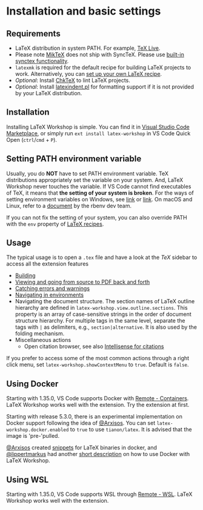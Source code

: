 # Installation and basic settings

## Requirements

- LaTeX distribution in system PATH. For example, [TeX Live](https://www.tug.org/texlive/).
- Please note [MikTeX](https://miktex.org/) does not ship with SyncTeX. Please use [built-in synctex functionality](View#latex-workshopsynctexsynctexjsenabled).
- `latexmk` is required for the default recipe for building LaTeX projects to work. Alternatively, you can [set up your own LaTeX recipe](Compile#latex-recipes).
- _Optional_: Install [ChkTeX](http://www.nongnu.org/chktex) to lint LaTeX projects.
- _Optional_: Install [latexindent.pl](https://github.com/cmhughes/latexindent.pl) for formatting support if it is not provided by your LaTeX distribution.

## Installation

Installing LaTeX Workshop is simple. You can find it in [Visual Studio Code Marketplace](https://marketplace.visualstudio.com/items?itemName=James-Yu.latex-workshop), or simply run `ext install latex-workshop` in VS Code Quick Open (`ctrl`/`cmd` + `P`).

## Setting PATH environment variable

Usually, you do **NOT** have to set PATH environment variable. TeX distributions appropriately set the variable on your system. And, LaTeX Workshop never touches the variable. If VS Code cannot find executables of TeX, it means that **the setting of your system is broken**. For the ways of setting environment variables on Windows, see [link](https://docs.telerik.com/teststudio/features/test-runners/add-path-environment-variables) or [link](https://www.computerhope.com/issues/ch000549.htm). On macOS and Linux, refer to a [document](https://github.com/rbenv/rbenv/wiki/unix-shell-initialization) by the rbenv dev team.

If you can not fix the setting of your system, you can also override PATH with the `env` property of [LaTeX recipes](Compile#latex-recipes).

## Usage

The typical usage is to open a `.tex` file and have a look at the _TeX_ sidebar to access all the extension features

- [Building](Compile#building-the-document)
- [Viewing and going from source to PDF back and forth](View)
- [Catching errors and warnings](Compile#catching-errors-and-warnings)
- [Navigating in environments](Environments#Navigating)
- Navigating the document structure. The section names of LaTeX outline hierarchy are defined in `latex-workshop.view.outline.sections`. This property is an array of case-sensitive strings in the order of document structure hierarchy. For multiple tags in the same level, separate the tags with `|` as delimiters, e.g., `section|alternative`. It is also used by the folding mechanism.
- Miscellaneous actions
  - Open citation browser, see also [Intellisense for citations](Intellisense#Citations)

If you prefer to access some of the most common actions through a right click menu, set `latex-workshop.showContextMenu` to `true`. Default is `false`.

## Using Docker

Starting with 1.35.0, VS Code supports Docker with [Remote - Containers](https://marketplace.visualstudio.com/items?itemName=ms-vscode-remote.remote-containers). LaTeX Workshop works well with the extension. Try the extension at first.

Starting with release 5.3.0, there is an experimental implementation on Docker support following the idea of [@Arxisos](https://github.com/Arxisos). You can set `latex-workshop.docker.enabled` to `true` to use `tianon/latex`. It is advised that the image is 'pre-'pulled.

[@Arxisos](https://github.com/Arxisos) created [snippets](https://github.com/Arxisos/LaTex-Workshop-Docker) for LaTeX binaries in docker, and [@lippertmarkus](https://github.com/lippertmarkus) had another [short description](https://github.com/James-Yu/LaTeX-Workshop/issues/302) on how to use Docker with LaTeX Workshop.

## Using WSL

Starting with 1.35.0, VS Code supports WSL through [Remote - WSL](https://marketplace.visualstudio.com/items?itemName=ms-vscode-remote.remote-wsl). LaTeX Workshop works well with the extension.
